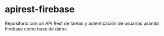 # apirest-firebase
Repositorio con un API Rest de tareas y autenticación de usuarios usando Firebase como base de datos.
